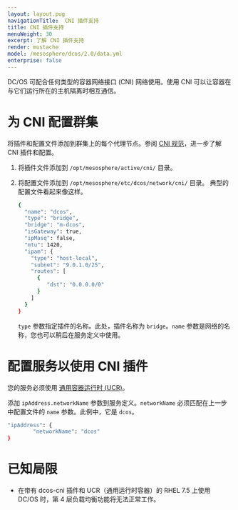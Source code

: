 ```yaml
---
layout: layout.pug
navigationTitle:  CNI 插件支持
title: CNI 插件支持
menuWeight: 30
excerpt: 了解 CNI 插件支持
render: mustache
model: /mesosphere/dcos/2.0/data.yml
enterprise: false
---
```




DC/OS 可配合任何类型的容器网络接口 (CNI) 网络使用。使用 CNI 可以让容器在与它们运行所在的主机隔离时相互通信。

# 为 CNI 配置群集

将插件和配置文件添加到群集上的每个代理节点。参阅 [CNI 规范](https://github.com/containernetworking/cni/blob/master/SPEC.md)，进一步了解 CNI 插件和配置。

1. 将插件文件添加到 `/opt/mesosphere/active/cni/` 目录。

1. 将配置文件添加到 `/opt/mesosphere/etc/dcos/network/cni/` 目录。
   典型的配置文件看起来像这样。

   ```bash
   {
     "name": "dcos",
     "type": "bridge",
     "bridge": "m-dcos",
     "isGateway": true,
     "ipMasq": false,
     "mtu": 1420,
     "ipam": {
       "type": "host-local",
       "subnet": "9.0.1.0/25",
       "routes": [
         {
            "dst": "0.0.0.0/0"
         }
       ]
     }
   }
   ```
   `type` 参数指定插件的名称。此处，插件名称为 `bridge`。`name` 参数是网络的名称，您也可以稍后在服务定义中使用。

# 配置服务以使用 CNI 插件

您的服务必须使用 [通用容器运行时 (UCR)](/mesosphere/dcos/cn/2.0/deploying-services/containerizers/ucr/)。


添加 `ipAddress.networkName` 参数到服务定义。`networkName` 必须匹配在上一步中配置文件的 `name` 参数。此例中，它是 `dcos`。

```bash
"ipAddress": {
        "networkName": "dcos"
}
```

# 已知局限

- 在带有 dcos-cni 插件和 UCR（通用运行时容器）的 RHEL 7.5 上使用 DC/OS 时，第 4 层负载均衡功能将无法正常工作。
